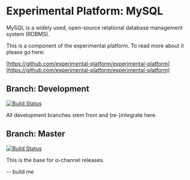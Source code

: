 # Experimental Platform: MySQL

MySQL is a widely used, open-source relational database management system (RDBMS).

This is a component of the experimental platform. To read more about it please go here:

[https://github.com/experimental-platform/experimental-platform](https://github.com/experimental-platform/experimental-platform)

## Branch: Development

[![Build Status](https://travis-ci.org/experimental-platform/platform-mysql.svg?branch=development)](https://travis-ci.org/experimental-platform/platform-mysql)

All development branches stem from and (re-)integrate here.

## Branch: Master

[![Build Status](https://travis-ci.org/experimental-platform/platform-mysql.svg?branch=master)](https://travis-ci.org/experimental-platform/platform-mysql)

This is the base for α-channel releases.

-- build me
